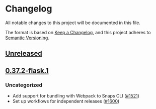 # Changelog
All notable changes to this project will be documented in this file.

The format is based on [Keep a Changelog](https://keepachangelog.com/en/1.0.0/),
and this project adheres to [Semantic Versioning](https://semver.org/spec/v2.0.0.html).

## [Unreleased]

## [0.37.2-flask.1]
### Uncategorized
- Add support for bundling with Webpack to Snaps CLI ([#1521](https://github.com/MetaMask/snaps/pull/1521))
- Set up workflows for independent releases ([#1600](https://github.com/MetaMask/snaps/pull/1600))

[Unreleased]: https://github.com/MetaMask/snaps/compare/@metamask/create-snap@0.37.2-flask.1...HEAD
[0.37.2-flask.1]: https://github.com/MetaMask/snaps/releases/tag/@metamask/create-snap@0.37.2-flask.1
